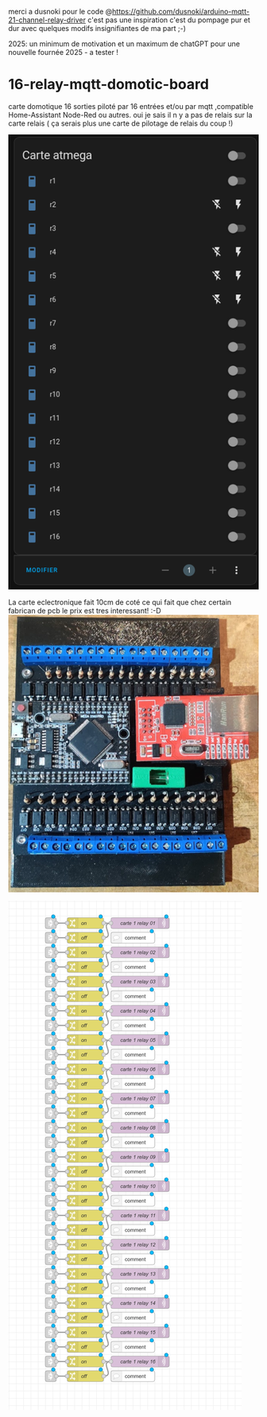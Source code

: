 merci a dusnoki pour le code @https://github.com/dusnoki/arduino-mqtt-21-channel-relay-driver
c'est pas une inspiration c'est du pompage pur et dur avec quelques modifs insignifiantes de ma part ;-)

2025: un minimum de motivation et un maximum de chatGPT pour une nouvelle fournée 2025 - a tester !

# 16-relay-mqtt-domotic-board
carte domotique 16 sorties piloté par 16 entrées et/ou par mqtt ,compatible Home-Assistant Node-Red ou autres.
oui je sais il n y a pas de relais sur la carte relais ( ça serais plus une carte de pilotage de relais du coup !)


![Resultat possible dans Home-Assistant](Capture-20231004195541-507x921.png "https://github.com/supperdd/16-relay-mqtt-domotic-board/blob/main/")

La carte eclectronique fait 10cm de coté ce qui fait que chez certain fabrican de pcb le prix est tres interessant! :-D
![Carte relais mqtt](relay%20board%20mk2.png "https://github.com/supperdd/16-relay-mqtt-domotic-board/blob/main/")

![Commande des relais depuis Node-Red](node-red%20relay.png "https://github.com/supperdd/16-relay-mqtt-domotic-board/blob/main/")
